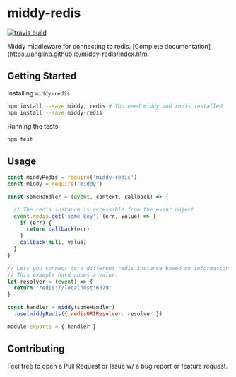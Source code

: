 middy-redis
===

[![travis build](https://travis-ci.org/anglinb/middy-redis.svg?branch=master)](https://travis-ci.org/anglinb/middy-redis)

Middy middleware for connecting to redis. [Complete documentation](https://anglinb.github.io/middy-redis/index.html

## Getting Started

Installing `middy-redis`

```bash
npm install --save middy, redis # You need middy and redis installed
npm install --save middy-redis
```

Running the tests
```bash
npm test
```

## Usage

```javascript
const middyRedis = require('middy-redis')
const middy = require('middy')

const someHandler = (event, context, callback) => {

  // The redis instance is accessible from the event object
  event.redis.get('some_key', (err, value) => {
    if (err) {
      return callback(err)
    }
    callback(null, value)
  }
}

// Lets you connect to a different redis instance based on information in the event.
// This example hard codes a value.
let resolver = (event) => {
  return 'redis://localhost:6379'
}

const handler = middy(someHandler)
  .use(middyRedis({ redisURIResolver: resolver })

module.exports = { handler }
```


## Contributing

Feel free to open a Pull Request or Issue w/ a bug report or feature request.
